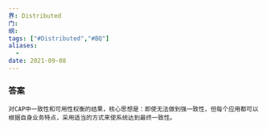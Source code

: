 ```yaml
---
界: Distributed
门: 
纲: 
tags: ["#Distributed","#BQ"]
aliases:
  - 
date: 2021-09-08
---
```


### 答案
	对CAP中一致性和可用性权衡的结果，核心思想是：即使无法做到强一致性，但每个应用都可以根据自身业务特点，采用适当的方式来使系统达到最终一致性。